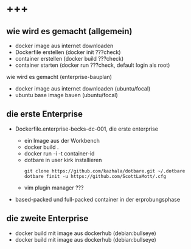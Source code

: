 +++
=

wie wird es gemacht (allgemein)
-
- docker image aus internet downloaden
- Dockerfile erstellen (docker init ???check)
- container erstellen (docker build ???check)
- container starten (docker run ???check, default login als root)

wie wird es gemacht (enterprise-bauplan)
- docker image aus internet downloaden (ubuntu/focal)
- ubuntu base image bauen (ubuntu/focal)

die erste Enterprise
-
- Dockerfile.enterprise-becks-dc-001, die erste enterprise
  - ein Image aus der Workbench
  - docker build .
  - docker run -i -t container-id
  - dotbare in user kirk installieren
      ```
      git clone https://github.com/kazhala/dotbare.git ~/.dotbare
      dotbare finit -u https://github.com/ScottLaMott/.cfg
      ```
  - vim plugin manager ???

- based-packed und full-packed container in der erprobungsphase


die zweite Enterprise
---
- docker build mit image aus dockerhub (debian:bullseye)
- docker build mit image aus dockerhub (debian:bullseye)

